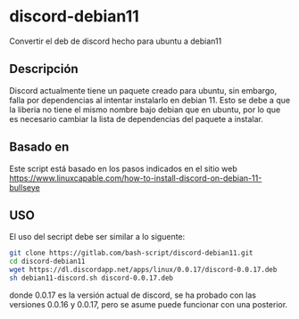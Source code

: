 # discord-debian11

Convertir el deb de discord  hecho para ubuntu a debian11

## Descripción

Discord actualmente tiene un paquete creado para ubuntu, sin embargo,
falla por dependencias al intentar instalarlo en debian 11. Esto se
debe a que la liberia no tiene el mismo nombre bajo debian que en ubuntu,
por lo que es necesario cambiar la lista de dependencias del paquete
a instalar.

## Basado en

Este script está basado en los pasos indicados en el sitio web
https://www.linuxcapable.com/how-to-install-discord-on-debian-11-bullseye

## USO

El uso del secript debe ser similar a lo siguente:

```bash
git clone https://gitlab.com/bash-script/discord-debian11.git
cd discord-debian11
wget https://dl.discordapp.net/apps/linux/0.0.17/discord-0.0.17.deb
sh debian11-discord.sh discord-0.0.17.deb
```

donde 0.0.17 es la versión actual de discord, se ha probado con las versiones 0.0.16 y 0.0.17, pero se asume puede funcionar con una posterior.
